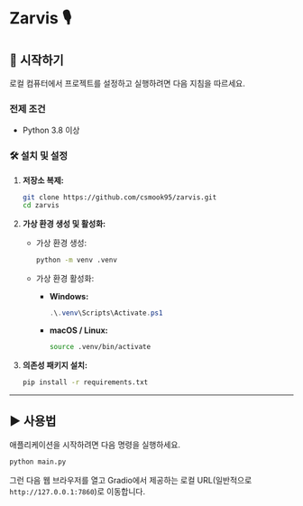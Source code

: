 # Zarvis 🎙️

## 🚀 시작하기

로컬 컴퓨터에서 프로젝트를 설정하고 실행하려면 다음 지침을 따르세요.

### 전제 조건

*   Python 3.8 이상

### 🛠️ 설치 및 설정

1.  **저장소 복제:**
    ```bash
    git clone https://github.com/csmook95/zarvis.git
    cd zarvis
    ```

2.  **가상 환경 생성 및 활성화:**

    *   가상 환경 생성:
        ```bash
        python -m venv .venv
        ```

    *   가상 환경 활성화:
        *   **Windows:**
            ```powershell
            .\.venv\Scripts\Activate.ps1
            ```
        *   **macOS / Linux:**
            ```bash
            source .venv/bin/activate
            ```

3.  **의존성 패키지 설치:**
    ```bash
    pip install -r requirements.txt
    ```

---

## ▶️ 사용법

애플리케이션을 시작하려면 다음 명령을 실행하세요.

```bash
python main.py
```

그런 다음 웹 브라우저를 열고 Gradio에서 제공하는 로컬 URL(일반적으로 `http://127.0.0.1:7860`)로 이동합니다.
